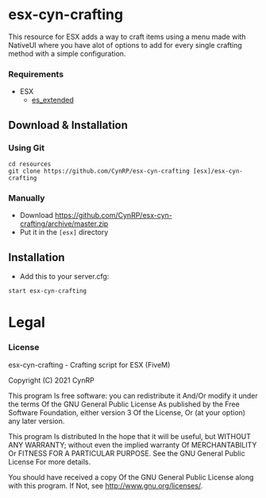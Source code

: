 # esx-cyn-crafting

This resource for ESX adds a way to craft items using a menu made with NativeUI where you have alot of options to add for every single crafting method with a simple configuration.

### Requirements
* ESX
  * [es_extended](#)

## Download & Installation

### Using Git
```
cd resources
git clone https://github.com/CynRP/esx-cyn-crafting [esx]/esx-cyn-crafting
```

### Manually
- Download https://github.com/CynRP/esx-cyn-crafting/archive/master.zip
- Put it in the `[esx]` directory


## Installation
- Add this to your server.cfg:

```
start esx-cyn-crafting
```
# Legal
### License
esx-cyn-crafting - Crafting script for ESX (FiveM)

Copyright (C) 2021 CynRP

This program Is free software: you can redistribute it And/Or modify it under the terms Of the GNU General Public License As published by the Free Software Foundation, either version 3 Of the License, Or (at your option) any later version.

This program Is distributed In the hope that it will be useful, but WITHOUT ANY WARRANTY; without even the implied warranty Of MERCHANTABILITY Or FITNESS FOR A PARTICULAR PURPOSE. See the GNU General Public License For more details.

You should have received a copy Of the GNU General Public License along with this program. If Not, see http://www.gnu.org/licenses/.
